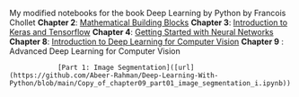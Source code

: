 My modified notebooks for the book Deep Learning by Python by Francois Chollet
**Chapter 2**: [Mathematical Building Blocks]([url](https://github.com/Abeer-Rahman/Deep-Learning-With-Python/blob/main/Copy_of_chapter02_mathematical_building_blocks_i.ipynb))
**Chapter 3**: [Introduction to Keras and Tensorflow]([url](https://github.com/Abeer-Rahman/Deep-Learning-With-Python/blob/main/Copy_of_chapter03_introduction_to_keras_and_tf_i.ipynb))
**Chapter 4**: [Getting Started with Neural Networks]([url](https://github.com/Abeer-Rahman/Deep-Learning-With-Python/blob/main/Copy_of_chapter04_getting_started_with_neural_networks_i.ipynb))
**Chapter 8**: [Introduction to Deep Learning for Computer Vision]([url](https://github.com/Abeer-Rahman/Deep-Learning-With-Python/blob/main/Copy_of_chapter08_intro_to_dl_for_computer_vision_i.ipynb))
**Chapter 9** : Advanced Deep Learning for Computer Vision

                [Part 1: Image Segmentation]([url](https://github.com/Abeer-Rahman/Deep-Learning-With-Python/blob/main/Copy_of_chapter09_part01_image_segmentation_i.ipynb))

